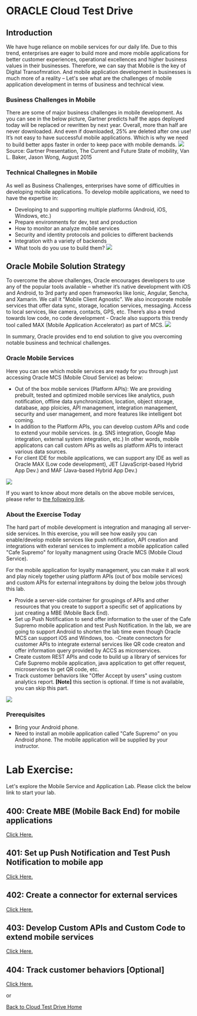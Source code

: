 
# ORACLE Cloud Test Drive #

## Introduction ##
We have huge reliance on mobile services for our daily life. Due to this trend, enterprises are eager to build more and more mobile applications for better customer experiences, operational excellences and higher business values in their businesses. Therefore, we can say that Mobile is the key of Digital Transofmration. And mobile application development in businesses is much more of a reality – Let's see what are the challenges of mobile application development in terms of business and technical view.

### Business Challenges in Mobile ###
There are some of major business challenges in mobile development. As you can see in the below picture, Gartner predicts half the apps deployed today will be replaced or rewritten by next year. Overall, more than half are never downloaded. And even if downloaded, 25% are deleted after one use! It’s not easy to have successful mobile applications. Which is why we need to build better apps faster in order to keep pace with mobile demands.
![](../common/images/mobile/Business_Challenges_in_Mobile.PNG)
Source: Gartner Presentation, The Current and Future State of mobility, Van L. Baker, Jason Wong, August 2015

### Technical Challegnes in Mobile ###
As well as Business Challenges, enterprises have some of difficulties in developing mobile applications. To develop mobile applications, we need to have the expertise in:
+ Developing to and supporting multiple platforms (Android, iOS, Windows, etc.)
+ Prepare environments for dev, test and production
+ How to monitor an analyze mobile services
+ Security and identity protocols and policies to different backends
+ Integration with a variety of backends
+ What tools do you use to build them?
![](../common/images/mobile/Technical_Challenges_in_Mobile.PNG)

## Oracle Mobile Solution Strategy ##
To overcome the above challenges, Oracle encourages developers to use any of the popular tools available – whether it’s native development with iOS and Android, to 3rd party and open frameworks like Ionic, Angular, Sencha, and Xamarin. We call it "Mobile Client Agnostic". We also incorporate mobile services that offer data sync, storage, location services, messaging. Access to local services, like camera, contacts, GPS, etc. There’s also a trend towards low code, no code development -  Oracle also supports this trendy tool called MAX (Mobile Application Accelerator) as part of MCS.
![](../common/images/mobile/Oracle_Mobile_Solution_Strategy.PNG)

In summary, Oracle provides end to end solution to give you overcoming notable business and technical challenges.

### Oracle Mobile Services ###
Here you can see which mobile services are ready for you through just accessing Oracle MCS (Mobile Cloud Service) as below:
+ Out of the box mobile services (Platform APIs): We are providing prebuilt, tested and optimized mobile services like analytics, push notification, offline data synchronization, location, object storage, database, app ploicies, API management, integration management, security and user management, and more features like intelligent bot coming. 
+ In addition to the Platform APIs, you can develop custom APIs and code to extend your mobile services. (e.g. SNS integration, Google Map integration, external system integration, etc.) In other words, mobile applicatons can call custom APIs as wells as platform APIs to interact various data sources.
+ For client IDE for mobile applications, we can support any IDE as well as Oracle MAX (Low code development), JET (JavaScript-based Hybrid App Dev.) and MAF (Java-based Hybrid App Dev.)

![](../common/images/mobile/Oracle_Mobile_Services.PNG)

If you want to know about more details on the above mobile services, please refer to [the following link](https://docs.oracle.com/en/cloud/paas/mobile-cloud/index.html).

### About the Exercise Today ###
The hard part of mobile development is integration and managing all server-side services. In this exercise, you will see how easily you can enable/develop mobile services like push notification, API creation and integrations with exteranl services to implement a mobile application called "Cafe Supremo" for loyalty managment using Oracle MCS (Mobile Cloud Service). 

For the mobile application for loyalty management, you can make it all work and play nicely together using platform APIs (out of box mobile services) and custom APIs for external integraitons by doing the below jobs through this lab.
- Provide a server-side container for groupings of APIs and other resources that you create to support a specific set of applications by just creating a MBE (Mobile Back End).
- Set up Push Notification to send offer information to the user of the Cafe Supremo mobile application and test Push Notification. In the lab, we are going to support Android to shorten the lab time even though Oracle MCS can support iOS and Windows, too. 
-Create connectors for customer APIs to integrate external services like QR code creaton and offer information query provided by ACCS as microservices.
- Create custom REST APIs and code to build up a library of services for Cafe Supremo mobile application, java application to get offer request, microservices to get QR code, etc. 
- Track customer behaviors like "Offer Accept by users" using custom analytics report. **[Note]** this section is optional. If time is not available, you can skip this part.

![](../common/images/mobile/CTD_About_Lab_Mobile.PNG)


### Prerequisites ###
- Bring your Android phone.
- Need to install an mobile application called "Cafe Supremo" on you Android phone. The mobile application will be supplied by your instructor. 


# Lab Exercise: #
Let's explore the Mobile Service and Application Lab. Please click the below link to start your lab.

## 400: Create MBE (Mobile Back End) for mobile applications ##

[Click Here.](400-MobileLab.md)

## 401: Set up Push Notification and Test Push Notification to mobile app ##

[Click Here.](401-MobileLab.md)

## 402: Create a connector for external services ##

[Click Here.](402-MobileLab.md)

## 403: Develop Custom APIs and Custom Code to extend mobile services ##

[Click Here.](403-MobileLab.md)

## 404: Track customer behaviors [Optional] ##

[Click Here.](404-MobileLab.md)

or

[Back to Cloud Test Drive Home](../README.md)

